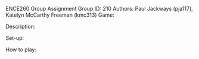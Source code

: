 ENCE260 Group Assignment
Group ID: 210
Authors: Paul Jackways (pja117), Katelyn McCarthy Freeman (kmc313)
Game: 

Description: 

Set-up:

How to play:


